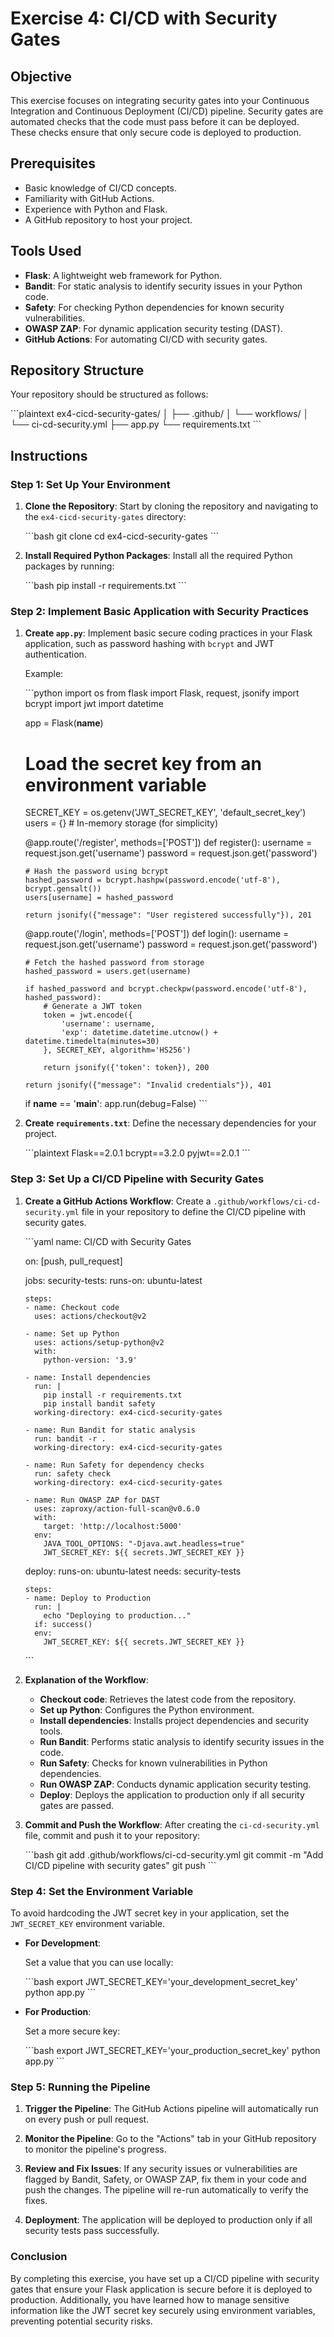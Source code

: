 
# Exercise 4: CI/CD with Security Gates

## Objective
This exercise focuses on integrating security gates into your Continuous Integration and Continuous Deployment (CI/CD) pipeline. Security gates are automated checks that the code must pass before it can be deployed. These checks ensure that only secure code is deployed to production.

## Prerequisites
- Basic knowledge of CI/CD concepts.
- Familiarity with GitHub Actions.
- Experience with Python and Flask.
- A GitHub repository to host your project.

## Tools Used
- **Flask**: A lightweight web framework for Python.
- **Bandit**: For static analysis to identify security issues in your Python code.
- **Safety**: For checking Python dependencies for known security vulnerabilities.
- **OWASP ZAP**: For dynamic application security testing (DAST).
- **GitHub Actions**: For automating CI/CD with security gates.

## Repository Structure
Your repository should be structured as follows:

\`\`\`plaintext
ex4-cicd-security-gates/
│
├── .github/
│   └── workflows/
│       └── ci-cd-security.yml
├── app.py
└── requirements.txt
\`\`\`

## Instructions

### Step 1: Set Up Your Environment

1. **Clone the Repository**:
   Start by cloning the repository and navigating to the `ex4-cicd-security-gates` directory:

   \`\`\`bash
   git clone <repository-url>
   cd ex4-cicd-security-gates
   \`\`\`

2. **Install Required Python Packages**:
   Install all the required Python packages by running:

   \`\`\`bash
   pip install -r requirements.txt
   \`\`\`

### Step 2: Implement Basic Application with Security Practices

1. **Create `app.py`**:
   Implement basic secure coding practices in your Flask application, such as password hashing with `bcrypt` and JWT authentication.

   Example:

   \`\`\`python
   import os
   from flask import Flask, request, jsonify
   import bcrypt
   import jwt
   import datetime

   app = Flask(__name__)

   # Load the secret key from an environment variable
   SECRET_KEY = os.getenv('JWT_SECRET_KEY', 'default_secret_key')
   users = {}  # In-memory storage (for simplicity)

   @app.route('/register', methods=['POST'])
   def register():
       username = request.json.get('username')
       password = request.json.get('password')
       
       # Hash the password using bcrypt
       hashed_password = bcrypt.hashpw(password.encode('utf-8'), bcrypt.gensalt())
       users[username] = hashed_password

       return jsonify({"message": "User registered successfully"}), 201

   @app.route('/login', methods=['POST'])
   def login():
       username = request.json.get('username')
       password = request.json.get('password')

       # Fetch the hashed password from storage
       hashed_password = users.get(username)

       if hashed_password and bcrypt.checkpw(password.encode('utf-8'), hashed_password):
           # Generate a JWT token
           token = jwt.encode({
               'username': username,
               'exp': datetime.datetime.utcnow() + datetime.timedelta(minutes=30)
           }, SECRET_KEY, algorithm='HS256')

           return jsonify({'token': token}), 200

       return jsonify({"message": "Invalid credentials"}), 401

   if __name__ == '__main__':
       app.run(debug=False)
   \`\`\`

2. **Create `requirements.txt`**:
   Define the necessary dependencies for your project.

   \`\`\`plaintext
   Flask==2.0.1
   bcrypt==3.2.0
   pyjwt==2.0.1
   \`\`\`

### Step 3: Set Up a CI/CD Pipeline with Security Gates

1. **Create a GitHub Actions Workflow**:
   Create a `.github/workflows/ci-cd-security.yml` file in your repository to define the CI/CD pipeline with security gates.

   \`\`\`yaml
   name: CI/CD with Security Gates

   on: [push, pull_request]

   jobs:
     security-tests:
       runs-on: ubuntu-latest

       steps:
       - name: Checkout code
         uses: actions/checkout@v2

       - name: Set up Python
         uses: actions/setup-python@v2
         with:
           python-version: '3.9'

       - name: Install dependencies
         run: |
           pip install -r requirements.txt
           pip install bandit safety
         working-directory: ex4-cicd-security-gates

       - name: Run Bandit for static analysis
         run: bandit -r .
         working-directory: ex4-cicd-security-gates

       - name: Run Safety for dependency checks
         run: safety check
         working-directory: ex4-cicd-security-gates

       - name: Run OWASP ZAP for DAST
         uses: zaproxy/action-full-scan@v0.6.0
         with:
           target: 'http://localhost:5000'
         env:
           JAVA_TOOL_OPTIONS: "-Djava.awt.headless=true"
           JWT_SECRET_KEY: ${{ secrets.JWT_SECRET_KEY }}

     deploy:
       runs-on: ubuntu-latest
       needs: security-tests

       steps:
       - name: Deploy to Production
         run: |
           echo "Deploying to production..."
         if: success()
         env:
           JWT_SECRET_KEY: ${{ secrets.JWT_SECRET_KEY }}
   \`\`\`

2. **Explanation of the Workflow**:
   - **Checkout code**: Retrieves the latest code from the repository.
   - **Set up Python**: Configures the Python environment.
   - **Install dependencies**: Installs project dependencies and security tools.
   - **Run Bandit**: Performs static analysis to identify security issues in the code.
   - **Run Safety**: Checks for known vulnerabilities in Python dependencies.
   - **Run OWASP ZAP**: Conducts dynamic application security testing.
   - **Deploy**: Deploys the application to production only if all security gates are passed.

3. **Commit and Push the Workflow**:
   After creating the `ci-cd-security.yml` file, commit and push it to your repository:

   \`\`\`bash
   git add .github/workflows/ci-cd-security.yml
   git commit -m "Add CI/CD pipeline with security gates"
   git push
   \`\`\`

### Step 4: Set the Environment Variable

To avoid hardcoding the JWT secret key in your application, set the `JWT_SECRET_KEY` environment variable.

- **For Development**:
  
  Set a value that you can use locally:

  \`\`\`bash
  export JWT_SECRET_KEY='your_development_secret_key'
  python app.py
  \`\`\`

- **For Production**:

  Set a more secure key:

  \`\`\`bash
  export JWT_SECRET_KEY='your_production_secret_key'
  python app.py
  \`\`\`

### Step 5: Running the Pipeline

1. **Trigger the Pipeline**:
   The GitHub Actions pipeline will automatically run on every push or pull request.

2. **Monitor the Pipeline**:
   Go to the "Actions" tab in your GitHub repository to monitor the pipeline's progress.

3. **Review and Fix Issues**:
   If any security issues or vulnerabilities are flagged by Bandit, Safety, or OWASP ZAP, fix them in your code and push the changes. The pipeline will re-run automatically to verify the fixes.

4. **Deployment**:
   The application will be deployed to production only if all security tests pass successfully.

### Conclusion

By completing this exercise, you have set up a CI/CD pipeline with security gates that ensure your Flask application is secure before it is deployed to production. Additionally, you have learned how to manage sensitive information like the JWT secret key securely using environment variables, preventing potential security risks.
